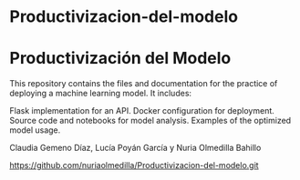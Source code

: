 # Productivizacion-del-modelo

# Productivización del Modelo

This repository contains the files and documentation for the practice of deploying a machine learning model. It includes:

Flask implementation for an API.
Docker configuration for deployment.
Source code and notebooks for model analysis.
Examples of the optimized model usage.

Claudia Gemeno Díaz, Lucía Poyán García y Nuria Olmedilla Bahillo

https://github.com/nuriaolmedilla/Productivizacion-del-modelo.git
